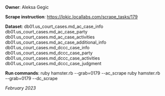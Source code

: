 **Owner**: Aleksa Gegic
 
**Scrape instruction**: https://lokic.locallabs.com/scrape_tasks/179

**Dataset**: db01.us_court_cases.md_ac_case_info
             db01.us_court_cases.md_ac_case_party
             db01.us_court_cases.md_ac_case_activities
             db01.us_court_cases.md_ac_case_additional_info
             db01.us_court_cases.md_dccc_case_info
             db01.us_court_cases.md_dccc_case_party
             db01.us_court_cases.md_dccc_case_activities
             db01.us_court_cases.md_dccc_case_judgment

**Run commands**: ruby hamster.rb --grab=0179 --ac_scrape
                  ruby hamster.rb --grab=0179 --dc_scrape

_February 2023_
